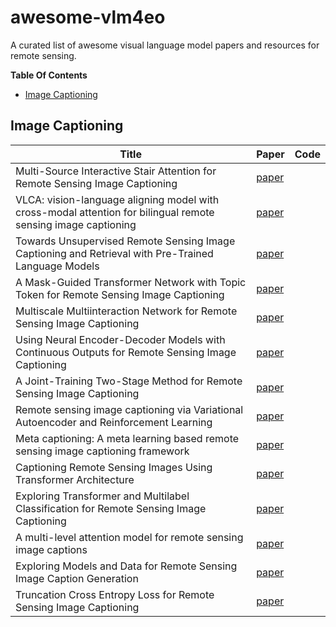 # awesome-vlm4eo
A curated list of awesome visual language model papers and resources for remote sensing.

**Table Of Contents**
* [Image Captioning](#image-captioning)

## Image Captioning
| Title                                                                        | Paper    | Code                                  |
| ------------------------------------------- | ----------------------------------------- | ------------------------------------------- |
| Multi-Source Interactive Stair Attention for Remote Sensing Image Captioning | [paper](https://www.mdpi.com/2072-4292/15/3/579) | []()|
| VLCA: vision-language aligning model with cross-modal attention for bilingual remote sensing image captioning | [paper](https://ieeexplore.ieee.org/document/10066217) | []()|
| Towards Unsupervised Remote Sensing Image Captioning and Retrieval with Pre-Trained Language Models | [paper](https://www.anlp.jp/proceedings/annual_meeting/2023/pdf_dir/B10-4.pdf) | []()|
| A Mask-Guided Transformer Network with Topic Token for Remote Sensing Image Captioning | [paper](https://www.mdpi.com/2072-4292/14/12/2939) | []()|
| Multiscale Multiinteraction Network for Remote Sensing Image Captioning | [paper](https://ieeexplore.ieee.org/document/9720234) | []()|
| Using Neural Encoder-Decoder Models with Continuous Outputs for Remote Sensing Image Captioning | [paper](https://ieeexplore.ieee.org/document/9714367) | []()|
| A Joint-Training Two-Stage Method for Remote Sensing Image Captioning | [paper](https://ieeexplore.ieee.org/document/9961235) | []()|
| Remote sensing image captioning via Variational Autoencoder and Reinforcement Learning | [paper](https://www.sciencedirect.com/science/article/abs/pii/S0950705120302586) | []()|
| Meta captioning: A meta learning based remote sensing image captioning framework | [paper](https://www.sciencedirect.com/science/article/abs/pii/S0924271622000351) | []()|
| Captioning Remote Sensing Images Using Transformer Architecture | [paper](https://ieeexplore.ieee.org/abstract/document/10067039) | []()|
| Exploring Transformer and Multilabel Classification for Remote Sensing Image Captioning | [paper](https://ieeexplore.ieee.org/document/9855519) | []()|
| A multi-level attention model for remote sensing image captions | [paper](https://www.mdpi.com/2072-4292/12/6/939) | []()|
| Exploring Models and Data for Remote Sensing Image Caption Generation | [paper](https://arxiv.org/abs/1712.07835) | []()|
| Truncation Cross Entropy Loss for Remote Sensing Image Captioning | [paper](https://ieeexplore.ieee.org/document/9153154) | []()|









